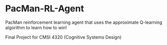 # PacMan-RL-Agent
PacMan reinforcement learning agent that uses the approximate Q-learning algorithm to learn how to win!

Final Project for CMSI 4320 (Cognitive Systems Design)

